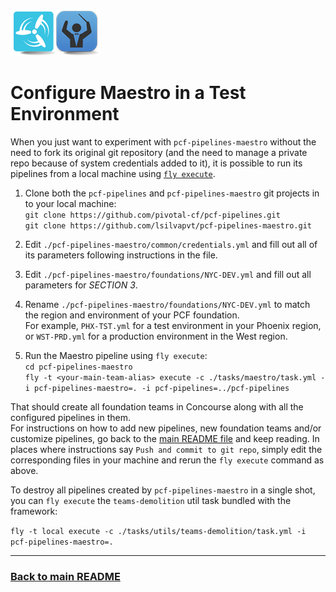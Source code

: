 ![PCF Pipelines Maestro](https://github.com/lsilvapvt/pcf-pipelines-maestro/raw/master/common/images/maestro_combined_icon.png)

# Configure Maestro in a Test Environment

When you just want to experiment with `pcf-pipelines-maestro` without the need to fork its original git repository (and the need to manage a private repo because of system credentials added to it), it is possible to run its pipelines from a local machine using [`fly execute`](http://concourse.ci/fly-execute.html).

1. Clone both the `pcf-pipelines` and `pcf-pipelines-maestro` git projects in to your local machine:   
  `git clone https://github.com/pivotal-cf/pcf-pipelines.git`    
  `git clone https://github.com/lsilvapvt/pcf-pipelines-maestro.git`    

1. Edit `./pcf-pipelines-maestro/common/credentials.yml` and fill out all of its parameters following instructions in the file.  

1. Edit `./pcf-pipelines-maestro/foundations/NYC-DEV.yml` and fill out all parameters for *SECTION 3*.  

1. Rename `./pcf-pipelines-maestro/foundations/NYC-DEV.yml` to match the region and environment of your PCF foundation.  
   For example, `PHX-TST.yml` for a test environment in your Phoenix region, or `WST-PRD.yml` for a production environment in the West region.  

1. Run the Maestro pipeline using `fly execute`:  
   `cd pcf-pipelines-maestro`  
   `fly -t <your-main-team-alias> execute -c ./tasks/maestro/task.yml -i pcf-pipelines-maestro=. -i pcf-pipelines=../pcf-pipelines`  

That should create all foundation teams in Concourse along with all the configured pipelines in them.  
For instructions on how to add new pipelines, new foundation teams and/or customize pipelines, go back to the [main README file](../README.md) and keep reading. In places where instructions say `Push and commit to git repo`, simply edit the corresponding files in your machine and rerun the `fly execute` command as above.

To destroy all pipelines created by `pcf-pipelines-maestro` in a single shot, you can `fly execute` the `teams-demolition` util task bundled with the framework:

`fly -t local execute -c ./tasks/utils/teams-demolition/task.yml -i pcf-pipelines-maestro=.`

---
### [Back to main README](../README.md)
